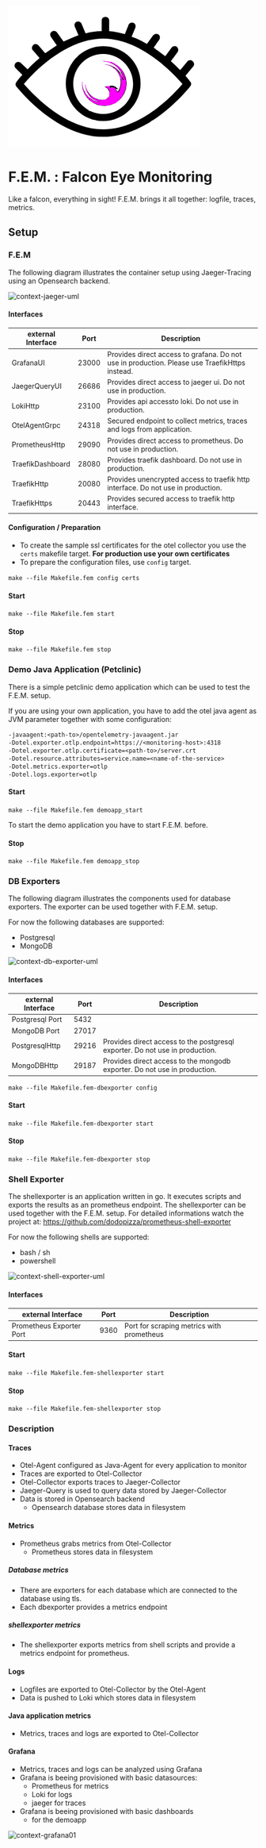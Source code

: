 ![context-logo](readme/logo-fem02.png)

# F.E.M. : Falcon Eye Monitoring
Like a falcon, everything in sight! F.E.M. brings it all together: logfile, traces, metrics.

## Setup

### F.E.M

The following diagram illustrates the container setup using Jaeger-Tracing using an Opensearch backend.

![context-jaeger-uml](http://www.plantuml.com/plantuml/proxy?cache=no&src=https://raw.githubusercontent.com/T-Systems-MMS/falcon-eye-monitoring/main/readme/context-fem.iuml)

#### Interfaces

| external Interface | Port | Description |
|---|---|---|
| GrafanaUI | 23000 | Provides direct access to grafana. Do not use in production. Please use TraefikHttps instead. |
| JaegerQueryUI | 26686 | Provides direct access to jaeger ui. Do not use in production. |
| LokiHttp | 23100 | Provides api accessto loki. Do not use in production. |
| OtelAgentGrpc | 24318 | Secured endpoint to collect metrics, traces and logs from application. |
| PrometheusHttp | 29090 | Provides direct access to prometheus. Do not use in production. |
| TraefikDashboard | 28080 | Provides traefik dashboard. Do not use in production. |
| TraefikHttp | 20080 | Provides unencrypted access to traefik http interface. Do not use in production. |
| TraefikHttps | 20443 | Provides secured access to traefik http interface. |

#### Configuration / Preparation

- To create the sample ssl certificates for the otel collector you use the `certs` makefile target.
  **For production use your own certificates**
- To prepare the configuration files, use `config` target.

`make --file Makefile.fem config certs`

#### Start

`make --file Makefile.fem start`

#### Stop

`make --file Makefile.fem stop`


### Demo Java Application (Petclinic)

There is a simple petclinic demo application which can be used to test the F.E.M. setup.

If you are using your own application, 
you have to add the otel java agent as JVM parameter together with some configuration:

```
-javaagent:<path-to>/opentelemetry-javaagent.jar
-Dotel.exporter.otlp.endpoint=https://<monitoring-host>:4318 
-Dotel.exporter.otlp.certificate=<path-to>/server.crt 
-Dotel.resource.attributes=service.name=<name-of-the-service> 
-Dotel.metrics.exporter=otlp 
-Dotel.logs.exporter=otlp 
```

#### Start

`make --file Makefile.fem demoapp_start`

To start the demo application you have to start F.E.M. before.

#### Stop

`make --file Makefile.fem demoapp_stop`


### DB Exporters

The following diagram illustrates the components used for database exporters. The exporter can be used together
with F.E.M. setup.

For now the following databases are supported:
- Postgresql
- MongoDB

![context-db-exporter-uml](http://www.plantuml.com/plantuml/proxy?cache=no&src=https://raw.githubusercontent.com/T-Systems-MMS/falcon-eye-monitoring/main/readme/context-fem-dbexporter.iuml)

#### Interfaces

| external Interface | Port | Description |
|---|---|---|
| Postgresql Port | 5432 |   |
| MongoDB Port | 27017 |   |
| PostgresqlHttp | 29216 | Provides direct access to the postgresql exporter. Do not use in production. |
| MongoDBHttp | 29187 | Provides direct access to the mongodb exporter. Do not use in production. |

`make --file Makefile.fem-dbexporter config`

#### Start

`make --file Makefile.fem-dbexporter start`

#### Stop

`make --file Makefile.fem-dbexporter stop`

### Shell Exporter

The shellexporter is an application written in go. It executes scripts and exports the results as an prometheus endpoint.
The shellexporter can be used together with the F.E.M. setup. For detailed informations watch the project at:
https://github.com/dodopizza/prometheus-shell-exporter

For now the following shells are supported:
- bash / sh
- powershell

![context-shell-exporter-uml](http://www.plantuml.com/plantuml/proxy?cache=no&src=https://raw.githubusercontent.com/T-Systems-MMS/falcon-eye-monitoring/main/readme/context-fem-shellexporter.iuml)

#### Interfaces

| external Interface | Port | Description |
|---|---|---|
| Prometheus Exporter Port | 9360 | Port for scraping metrics with prometheus  |

#### Start

`make --file Makefile.fem-shellexporter start`

#### Stop

`make --file Makefile.fem-shellexporter stop`


### Description

#### Traces

* Otel-Agent configured as Java-Agent for every application to monitor
* Traces are exported to Otel-Collector
* Otel-Collector exports traces to Jaeger-Collector
* Jaeger-Query is used to query data stored by Jaeger-Collector
* Data is stored in Opensearch backend
  * Opensearch database stores data in filesystem

#### Metrics

* Prometheus grabs metrics from Otel-Collector
  * Prometheus stores data in filesystem

##### Database metrics

* There are exporters for each database which are connected to the database using tls.
* Each dbexporter provides a metrics endpoint

##### shellexporter metrics

* The shellexporter exports metrics from shell scripts and provide a metrics endpoint for prometheus.


#### Logs

* Logfiles are exported to Otel-Collector by the Otel-Agent
* Data is pushed to Loki which stores data in filesystem

#### Java application metrics

* Metrics, traces and logs are exported to Otel-Collector

#### Grafana

* Metrics, traces and logs can be analyzed using Grafana
* Grafana is beeing provisioned with basic datasources:
  * Prometheus for metrics
  * Loki for logs
  * jaeger for traces
* Grafana is beeing provisioned with basic dashboards
  * for the demoapp

![context-grafana01](readme/grafana01.png)
